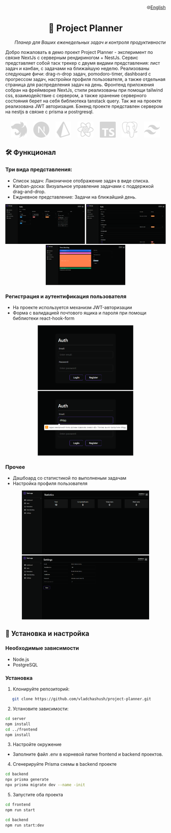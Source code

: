 <!-- markdownlint-disable MD033 MD041 -->

<p align="end">
	🌐<a href="README.md" target="_blank">English</a>
</p>

<p align="center">
  <h1 align="center">📒 Project Planner</h1>
</p>
<p align="end">
  <span ><i>Планер для Ваших еженедельных задач и контроля продуктивности</i></span>
</p>
<p>
Добро пожаловать в демо проект Project Planner - эксперимент по связке NextJs c серверным рендириногом + NestJs. Cервис представляет собой таск трекер с двумя видами представления: лист задач и канбан, с задачами на ближайшую неделю. Реализованы следующие фичи: drag-n-drop задач, pomodoro-timer, dashboard c прогрессом задач, настройки профиля пользователя, а также отдельная страница для распределения задач на день. Фронтенд приложения собран на фреймворке NextJs, cтили реализованы при помощи tailwind css, взаимодействие с сервером, а также хранение серверного состояния берет на себя библиотека tanstack query. Так же на проекте реализована JWT авторизация. Бэкенд проекте представлен сервером на nestjs в связке c prisma и postrgresql.
</p>
<h3></h3>  
<p align="center">
  <img src="assets/icons/nestjs.svg" width="50"/>&nbsp;&nbsp;&nbsp;&nbsp;
  <img src="assets/icons/nextjs.svg" width="50"/>&nbsp;&nbsp;&nbsp;&nbsp;
  <img src="assets/icons/prisma.svg" width="50"/>&nbsp;&nbsp;&nbsp;&nbsp;
  <img src="assets/icons/reactquery.svg" width="50"/>&nbsp;&nbsp;&nbsp;&nbsp;
  <img src="assets/icons/typescript.svg" width="50"/>&nbsp;&nbsp;&nbsp;&nbsp;
  <img src="assets/icons/postgresql.svg" width="50"/>&nbsp;&nbsp;&nbsp;&nbsp;
  <img src="assets/icons/tailwindcss.svg" width="50"/>
</p>
<h2>🛠️ Функционал  </h2>

<h3 align="start">Три вида представления:</h3>

<ul>
  <li>Список задач: Лаконичное отображение задач в виде списка.</li>
  <li>Kanban-доска: Визуальное управление задачами с поддержкой drag-and-drop.</li>
  <li>Еждневное представление: Задачи на ближайший день.</li>
</ul>

<p align="center">
  <img src="assets/tasks-kanban.png" alt="tasks page" width="250"/>
  <img src="assets/tasks.png" alt="tasks page" width="250"/>
  <img src="assets/time-blocking.png" alt="tasks page" width="250"/>
</p>

<h3 align="start">Регистрация и аутентификация пользователя</h3>
<p>
  <ul>
    <li>На проекте используется механизм JWT-авторизации</li>
    <li>Форма с валидацией почтового ящика и пароля при помощи библиотеки react-hook-form</li>
  </ul>
</p>

<p align="center">
  <img src="assets/auth-window.png" alt="tasks page" width="300"/>
  <img src="assets/auth-window-validation.png" alt="tasks page" width="300"/>
</p>

<h3 align="start">Прочее</h3>
<p>
  <ul>
    <li>Дашбоард со статистикой по выполненым задачам</li>
    <li>Настройка профиля пользователя</li>
  </ul>
</p>
<p align="center">
  <img src="assets/dashboard.png" alt="tasks page" width="400"/>
  <img src="assets/settings.png" alt="tasks page" width="400"/>
</p>

<!-- markdownlint-enable MD033 -->

<h2>📂 Установка и настройка</h2>

<!-- markdownlint-enable MD033 -->

### Необходимые зависимости  
- Node.js  
- PostgreSQL  

### Установка  

1. Клонируйте репозиторий:  
```bash
   git clone https://github.com/vladchashush/project-planner.git
```
2. Установите зависимости:
```bash
cd server
npm install
cd ../frontend
npm install
```
3. Настройте окружение
- Заполните файл .env в корневой папке frontend и backend проектов.

4. Сгенерируйте Prisma схемы в backend проекте
```bash
cd backend
npx prisma generate
npx prisma migrate dev --name -init 
```
5. Запустите оба проекта
```bash
cd frontend
npm run start 
```
```bash
cd backend
npm run start:dev 
```
<!-- markdownlint-disable MD033 MD041 -->
